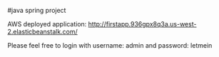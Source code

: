 #java spring project

AWS deployed application:
http://firstapp.936gpx8q3a.us-west-2.elasticbeanstalk.com/

Please feel free to login with username: admin and password: letmein
